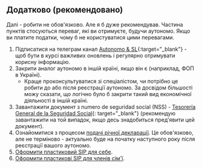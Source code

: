 ## Додатково (рекомендовано)

Далі - робити не обов'язково. Але я б дуже рекомендував. Частина пунктів стосуються переваг, які ви отримуєте, будучи
аутономо. Якщо ви платите податки, чому б не користуватися цими перевагами.

1. Підписатися на телеграм канал [Autonomo & SL](https://bit.ly/autonomo-and-sl-channel){:target="_blank"} - щоб 
   бути в курсі важливих оновлень і регулярно отримувати корисну інформацію.
2. Закрити аналог аутономо в іншій країні, якщо він є (наприклад, ФОП в Україні).
    - Краще проконсультуватися зі спеціалістом, чи потрібно це робити до або після реєстрації аутономо. За досвідом
      більшості можу сказати, що логічно було б закрити такий вид економічної діяльності в іншій країні.
3. Завантажити документ з numero de seguridad social (NSS) -
   [Tesorería General de la Seguridad Social](https://portal.seg-social.gob.es/wps/portal/importass/importass/bienvenida){:
   target="_blank"} (рекомендую завантажити на той випадок, якщо десь знадобиться пред'явити цей документ).
4. Ознайомитися з процесом [подачі річної декларації](#річна-декларація-renta). Це обов'язково, але не терміново - актуально буде на початку наступного року після реєстрації вашого аутономо.
5. [Оформити пластиковий SIP для себе](#оформлення-пластикового-sip-для-себе).
6. [Оформити пластикові SIP для членів сім'ї](#оформлення-пластикового-sip-для-членів-сімї).
